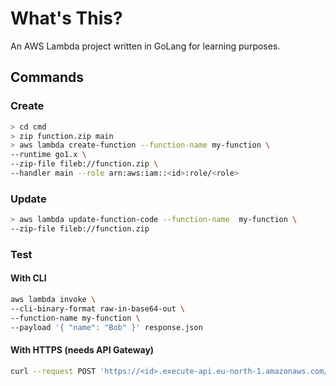 # What's This?
An AWS Lambda project written in GoLang for learning purposes.
## Commands
### Create
```bash
> cd cmd
> zip function.zip main
> aws lambda create-function --function-name my-function \
--runtime go1.x \
--zip-file fileb://function.zip \
--handler main --role arn:aws:iam::<id>:role/<role>
```
### Update
```bash
> aws lambda update-function-code --function-name  my-function \
--zip-file fileb://function.zip
```
### Test
#### With CLI
```bash
aws lambda invoke \
--cli-binary-format raw-in-base64-out \
--function-name my-function \
--payload '{ "name": "Bob" }' response.json
```
#### With HTTPS (needs API Gateway)
```bash
curl --request POST 'https://<id>.execute-api.eu-north-1.amazonaws.com/prod/' -d '{"name":"bob"}'
```